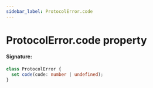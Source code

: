 ```yaml
---
sidebar_label: ProtocolError.code
---
```


# ProtocolError.code property

#### Signature:

```typescript
class ProtocolError {
  set code(code: number | undefined);
}
```
